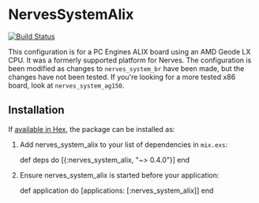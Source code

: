 # NervesSystemAlix

[![Build Status](https://travis-ci.org/nerves-project/nerves_system_alix.png?branch=master)](https://travis-ci.org/nerves-project/nerves_system_alix)

This configuration is for a PC Engines ALIX board using an AMD Geode LX CPU. It
was a formerly supported platform for Nerves. The configuration is been modified
as changes to `nerves_system_br` have been made, but the changes have not been
tested. If you're looking for a more tested x86 board, look at
`nerves_system_ag150`.

## Installation

If [available in Hex](https://hex.pm/docs/publish), the package can be installed as:

  1. Add nerves_system_alix to your list of dependencies in `mix.exs`:

        def deps do
          [{:nerves_system_alix, "~> 0.4.0"}]
        end

  2. Ensure nerves_system_alix is started before your application:

        def application do
          [applications: [:nerves_system_alix]]
        end
